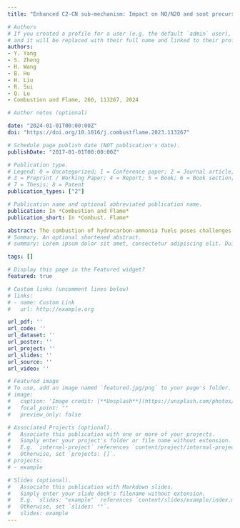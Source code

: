 ```yaml
---
title: "Enhanced C2-CN sub-mechanism: Impact on NO/N2O and soot precursor yields during C2H2/HCN oxidation"

# Authors
# If you created a profile for a user (e.g. the default `admin` user), write the username (folder name) here 
# and it will be replaced with their full name and linked to their profile.
authors:
- Y. Yang
- S. Zheng
- H. Wang
- B. Hu
- H. Liu
- R. Sui
- Q. Lu
- Combustion and Flame, 260, 113267, 2024

# Author notes (optional)

date: "2024-01-01T00:00:00Z"
doi: "https://doi.org/10.1016/j.combustflame.2023.113267"

# Schedule page publish date (NOT publication's date).
publishDate: "2017-01-01T00:00:00Z"

# Publication type.
# Legend: 0 = Uncategorized; 1 = Conference paper; 2 = Journal article;
# 3 = Preprint / Working Paper; 4 = Report; 5 = Book; 6 = Book section;
# 7 = Thesis; 8 = Patent
publication_types: ["2"]

# Publication name and optional abbreviated publication name.
publication: In *Combustion and Flame*
publication_short: In *Combust. Flame*

abstract: The combustion of hydrocarbon-ammonia fuels poses challenges related to the formation of soot and nitrogen oxides (NOx) emissions. Various kinetic mechanisms have been developed to describe the pathways of soot and NOx formation, but limited attention has been paid to the role of the C2-CN species, such as HC3N and CH2CHCN, in influencing the yields of soot and NOx. To address this gap, we present a detailed C2-CN sub-mechanism integrated into a NOx and polycyclic aromatic hydrocarbons (PAHs) kinetic model. The rate constants of the barrierless association reactions of C2H+CN, C2H3+CN, C2H5+CN, and CH3+CH2CN were updated using the variable reaction coordinate transition state theory (VRC-TST). We numerically investigated the oxidation of C2H2 and HCN at equivalence ratios of 2.0 and 3.0, which are major precursors for NOx and PAHs, in a perfectly stirred reactor (PSR) employing two kinetic models (with/without the developed C2-CN sub-mechanism). By comparing the rates of production (ROPs) obtained via both models, we analyzed the formation pathways of NO/N2O and Benzo(ghi)fluoranthene (BGHIF). Our findings reveal temperature-dependent trends in the calculated rate constants of C2H5+CN and CH3+CH2CN associations (positive dependence) as well as C2H+CN and C2H3+CN associations (negative dependence). The peak mole fractions of BGHIF at equivalence ratio (φ) of 2.0 and 3.0 predicted by the updated mechanism were 18.4 % and 13.6 % lower than the base mechanism. This reduction can be attributed to an additional consumption channel of C2H2 (C2H2+CN=HC3N+H) predicted by the C2-CN sub-mechanism. Furthermore, the C2-CN sub-mechanism exhibited a stronger suppression effect on N2O formation compared with NO formation at φ=2.0 and 3.0. This limitation can be explained by an additional consumption channel of CN via CN+C2H2=HC3N+H, resulting in decreased NO/N2O through the reaction sequence CN→NO→N2O and CN→NCO→HNCO→NH2→HNO→NO→N2O.
# Summary. An optional shortened abstract.
# summary: Lorem ipsum dolor sit amet, consectetur adipiscing elit. Duis posuere tellus ac convallis placerat. Proin tincidunt magna sed ex sollicitudin condimentum.

tags: []

# Display this page in the Featured widget?
featured: true

# Custom links (uncomment lines below)
# links:
# - name: Custom Link
#   url: http://example.org

url_pdf: ''
url_code: ''
url_dataset: ''
url_poster: ''
url_project: ''
url_slides: ''
url_source: ''
url_video: ''

# Featured image
# To use, add an image named `featured.jpg/png` to your page's folder. 
# image:
#   caption: 'Image credit: [**Unsplash**](https://unsplash.com/photos/pLCdAaMFLTE)'
#   focal_point: ""
#   preview_only: false

# Associated Projects (optional).
#   Associate this publication with one or more of your projects.
#   Simply enter your project's folder or file name without extension.
#   E.g. `internal-project` references `content/project/internal-project/index.md`.
#   Otherwise, set `projects: []`.
# projects:
# - example

# Slides (optional).
#   Associate this publication with Markdown slides.
#   Simply enter your slide deck's filename without extension.
#   E.g. `slides: "example"` references `content/slides/example/index.md`.
#   Otherwise, set `slides: ""`.
#   slides: example
---
```



